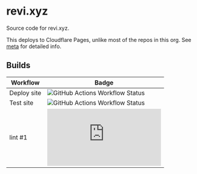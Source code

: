 # revi.xyz

Source code for revi.xyz.

This deploys to Cloudflare Pages, unlike most of the repos in this org.
See [meta](https://revi.xyz/meta/) for detailed info.

## Builds

<!-- prettier-ignore -->
| Workflow | Badge |
| ---- | ---- |
| Deploy site | ![GitHub Actions Workflow Status](https://img.shields.io/github/actions/workflow/status/revinet/revi.xyz/cloudflare-pages.yml?branch=prod&logo=github) |
| Test site | ![GitHub Actions Workflow Status](https://img.shields.io/github/actions/workflow/status/revinet/revi.xyz/cloudflare-pages.yml?branch=master&logo=github) |
| lint #1 | ![Azure Pipelines Build Status](https://revinim.visualstudio.com/reviNet-Public/_apis/build/status%2Frevi.xyz?branchName=master) |
